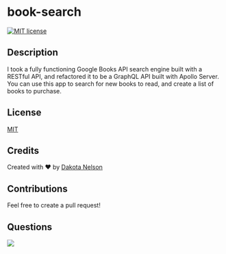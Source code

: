 # book-search

[![MIT license](https://img.shields.io/badge/License-MIT-blue.svg)](https://lbesson.mit-license.org/)

## Description

I took a fully functioning Google Books API search engine built with a RESTful API, and refactored it to be a GraphQL API built with Apollo Server. You can use this app to search for new books to read, and create a list of books to purchase.

## License

[MIT](https://opensource.org/licenses/MIT)

## Credits

Created with ❤️ by [Dakota Nelson](https://github.com/kotalilyy)

## Contributions

Feel free to create a pull request!

## Questions

<a href="mailto:kotalilyy@gmail.com?"><img src="https://img.shields.io/badge/gmail-%23DD0031.svg?&style=for-the-badge&logo=gmail&logoColor=white"/></a>

